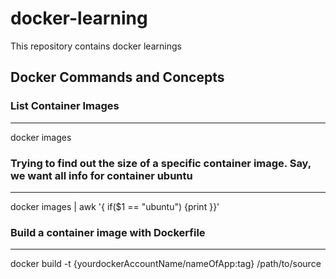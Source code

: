 # docker-learning
This repository contains docker learnings

## Docker Commands and Concepts

### List Container Images 
---
 docker images

### Trying to find out the size of a specific container image. Say, we want all info for container ubuntu
---
docker images | awk '{ if($1 == "ubuntu") {print }}'

### Build a container image with Dockerfile
---
docker build -t {yourdockerAccountName/nameOfApp:tag} /path/to/source

### 

